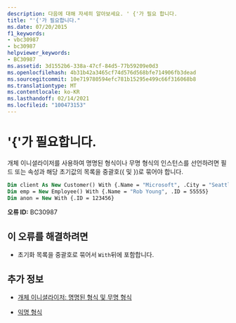 ```yaml
---
description: 다음에 대해 자세히 알아보세요. ' {'가 필요 합니다.
title: "'{'가 필요합니다."
ms.date: 07/20/2015
f1_keywords:
- vbc30987
- bc30987
helpviewer_keywords:
- BC30987
ms.assetid: 3d1552b6-338a-47cf-84d5-77b59209e0d3
ms.openlocfilehash: 4b31b42a3465cf74d576d568bfe714906fb3dead
ms.sourcegitcommit: 10e719780594efc781b15295e499c66f316068b8
ms.translationtype: MT
ms.contentlocale: ko-KR
ms.lasthandoff: 02/14/2021
ms.locfileid: "100473153"
---
```

# <a name="-expected"></a>'{'가 필요합니다.

개체 이니셜라이저를 사용하여 명명된 형식이나 무명 형식의 인스턴스를 선언하려면 필드 또는 속성과 해당 초기값의 목록을 중괄호({ 및 })로 묶어야 합니다.  
  
```vb  
Dim client As New Customer() With {.Name = "Microsoft", .City = "Seattle"}  
Dim emp = New Employee() With {.Name = "Rob Young", .ID = 55555}  
Dim anon = New With {.ID = 123456}  
```  
  
 **오류 ID:** BC30987  
  
## <a name="to-correct-this-error"></a>이 오류를 해결하려면  
  
- 초기화 목록을 중괄호로 묶어서 `With`뒤에 포함합니다.  
  
## <a name="see-also"></a>추가 정보

- [개체 이니셜라이저: 명명된 형식 및 무명 형식](../programming-guide/language-features/objects-and-classes/object-initializers-named-and-anonymous-types.md)

- [익명 형식](../programming-guide/language-features/objects-and-classes/anonymous-types.md)
